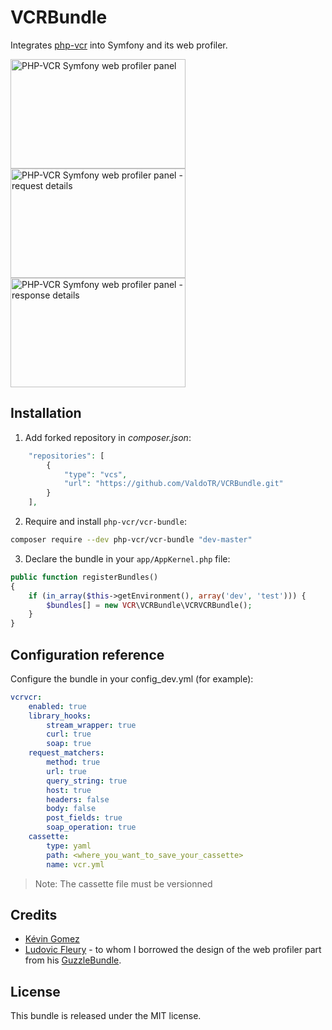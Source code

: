 VCRBundle
=========

Integrates [php-vcr](https://github.com/moufmouf/php-vcr) into Symfony and its
web profiler.

<img src="https://cloud.githubusercontent.com/assets/66958/5232274/b841676e-774b-11e4-8f4e-1f3e8cb7739e.png" width="280" height="175" alt="PHP-VCR Symfony web profiler panel"/>
<img src="https://cloud.githubusercontent.com/assets/66958/5232275/b84288d8-774b-11e4-803c-7b72f75e59b0.png" width="280" height="175" alt="PHP-VCR Symfony web profiler panel - request details"/>
<img src="https://cloud.githubusercontent.com/assets/66958/5232276/b84411b2-774b-11e4-93a9-475a0eeede65.png" width="280" height="175" alt="PHP-VCR Symfony web profiler panel - response details"/>

## Installation

1. Add forked repository in *composer.json*:

```php
    "repositories": [
        {
            "type": "vcs",
            "url": "https://github.com/ValdoTR/VCRBundle.git"
        }
    ],
``` 

2. Require and install `php-vcr/vcr-bundle`:

```bash
composer require --dev php-vcr/vcr-bundle "dev-master"
```

3. Declare the bundle in your `app/AppKernel.php` file:

```php
public function registerBundles()
{
    if (in_array($this->getEnvironment(), array('dev', 'test'))) {
        $bundles[] = new VCR\VCRBundle\VCRVCRBundle();
    }
}
```

## Configuration reference

Configure the bundle in your config_dev.yml (for example):

```yaml
vcrvcr:
    enabled: true
    library_hooks:
        stream_wrapper: true
        curl: true
        soap: true
    request_matchers:
        method: true
        url: true
        query_string: true
        host: true
        headers: false
        body: false
        post_fields: true
        soap_operation: true
    cassette:
        type: yaml
        path: <where_you_want_to_save_your_cassette>
        name: vcr.yml
```
> Note: The cassette file must be versionned 


## Credits

  * [Kévin Gomez](http://github.com/K-Phoen/)
  * [Ludovic Fleury](https://github.com/ludofleury) - to whom I borrowed the
    design of the web profiler part from his [GuzzleBundle](https://github.com/ludofleury/GuzzleBundle/).

## License

This bundle is released under the MIT license.
